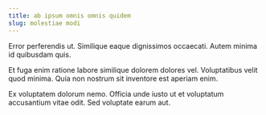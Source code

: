 ```yaml
---
title: ab ipsum omnis omnis quidem
slug: molestiae modi
---
```


Error perferendis ut. Similique eaque dignissimos occaecati. Autem minima id quibusdam quis.

Et fuga enim ratione labore similique dolorem dolores vel. Voluptatibus velit quod minima. Quia non nostrum sit inventore est aperiam enim.

Ex voluptatem dolorum nemo. Officia unde iusto ut et voluptatum accusantium vitae odit. Sed voluptate earum aut.
